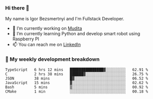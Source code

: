 ### Hi there 👋

My name is Igor Bezsmertnyi and I'm Fullstack Developer.

- 🔭 I’m currently working on [Mudita](https://mudita.com/)
- 🌱 I’m currently learning Python and develop smart robot using Raspberry PI
- 📫 You can reach me on [LinkedIn](https://www.linkedin.com/in/igor-bezsmertnyi-529522114/)

### 🧮 My weekly development breakdown
<!--START_SECTION:waka-->

```text
TypeScript   6 hrs 12 mins   ███████████████▓░░░░░░░░░   62.91 %
C            2 hrs 38 mins   ██████▓░░░░░░░░░░░░░░░░░░   26.75 %
JSON         38 mins         █▓░░░░░░░░░░░░░░░░░░░░░░░   06.52 %
JavaScript   15 mins         ▓░░░░░░░░░░░░░░░░░░░░░░░░   02.62 %
Bash         5 mins          ▒░░░░░░░░░░░░░░░░░░░░░░░░   00.92 %
CMake        1 min           ░░░░░░░░░░░░░░░░░░░░░░░░░   00.18 %
```

<!--END_SECTION:waka-->

<!--
**igorbezsmertnyi/igorbezsmertnyi** is a ✨ _special_ ✨ repository because its `README.md` (this file) appears on your GitHub profile.

Here are some ideas to get you started:

- 🔭 I’m currently working on ...
- 🌱 I’m currently learning ...
- 👯 I’m looking to collaborate on ...
- 🤔 I’m looking for help with ...
- 💬 Ask me about ...
- 📫 How to reach me: ...
- 😄 Pronouns: ...
- ⚡ Fun fact: ...
-->
